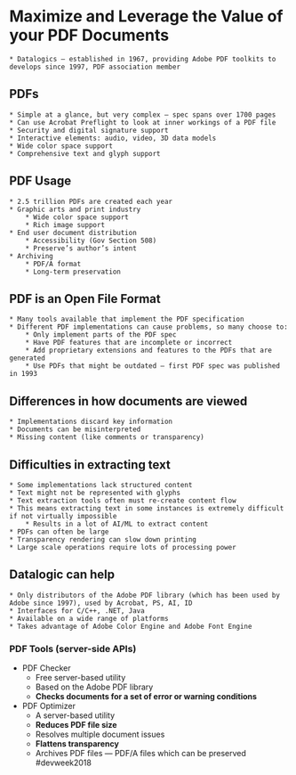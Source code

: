 # Maximize and Leverage the Value of your PDF Documents
	* Datalogics — established in 1967, providing Adobe PDF toolkits to develops since 1997, PDF association member
## PDFs
	* Simple at a glance, but very complex — spec spans over 1700 pages
	* Can use Acrobat Preflight to look at inner workings of a PDF file
	* Security and digital signature support
	* Interactive elements: audio, video, 3D data models
	* Wide color space support
	* Comprehensive text and glyph support
## PDF Usage
	* 2.5 trillion PDFs are created each year
	* Graphic arts and print industry
		* Wide color space support
		* Rich image support
	* End user document distribution
		* Accessibility (Gov Section 508)
		* Preserve’s author’s intent
	* Archiving
		* PDF/A format
		* Long-term preservation
## PDF is an Open File Format
	* Many tools available that implement the PDF specification
	* Different PDF implementations can cause problems, so many choose to:
		* Only implement parts of the PDF spec
		* Have PDF features that are incomplete or incorrect
		* Add proprietary extensions and features to the PDFs that are generated
		* Use PDFs that might be outdated — first PDF spec was published in 1993
## Differences in how documents are viewed
	* Implementations discard key information
	* Documents can be misinterpreted
	* Missing content (like comments or transparency)
## Difficulties in extracting text
	* Some implementations lack structured content
	* Text might not be represented with glyphs
	* Text extraction tools often must re-create content flow
	* This means extracting text in some instances is extremely difficult if not virtually impossible
		* Results in a lot of AI/ML to extract content
	* PDFs can often be large
	* Transparency rendering can slow down printing
	* Large scale operations require lots of processing power
## Datalogic can help
	* Only distributors of the Adobe PDF library (which has been used by Adobe since 1997), used by Acrobat, PS, AI, ID
	* Interfaces for C/C++, .NET, Java
	* Available on a wide range of platforms
	* Takes advantage of Adobe Color Engine and Adobe Font Engine
### PDF Tools (server-side APIs)
* PDF Checker
	* Free server-based utility
	* Based on the Adobe PDF library
	* **Checks documents for a set of error or warning conditions**
* PDF Optimizer
	* A server-based utility
	* **Reduces PDF file size**
	* Resolves multiple document issues
	* **Flattens transparency**
	* Archives PDF files — PDF/A files which can be preserved
#devweek2018